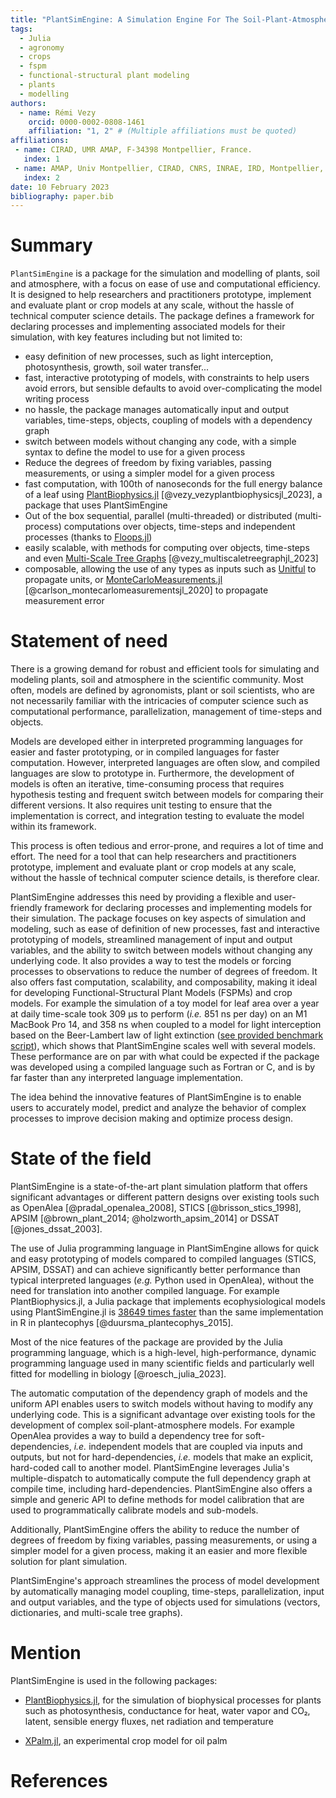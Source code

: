 ```yaml
---
title: "PlantSimEngine: A Simulation Engine For The Soil-Plant-Atmosphere System"
tags:
  - Julia
  - agronomy
  - crops
  - fspm
  - functional-structural plant modeling
  - plants
  - modelling
authors:
  - name: Rémi Vezy
    orcid: 0000-0002-0808-1461
    affiliation: "1, 2" # (Multiple affiliations must be quoted)
affiliations:
 - name: CIRAD, UMR AMAP, F-34398 Montpellier, France.
   index: 1
 - name: AMAP, Univ Montpellier, CIRAD, CNRS, INRAE, IRD, Montpellier, France.
   index: 2
date: 10 February 2023
bibliography: paper.bib
---
```


# Summary

`PlantSimEngine` is a package for the simulation and modelling of plants, soil and atmosphere, with a focus on ease of use and computational efficiency. It is designed to help researchers and practitioners prototype, implement and evaluate plant or crop models at any scale, without the hassle of technical computer science details. The package defines a framework for declaring processes and implementing associated models for their simulation, with key features including but not limited to:

- easy definition of new processes, such as light interception, photosynthesis, growth, soil water transfer...
- fast, interactive prototyping of models, with constraints to help users avoid errors, but sensible defaults to avoid over-complicating the model writing process
- no hassle, the package manages automatically input and output variables, time-steps, objects, coupling of models with a dependency graph
- switch between models without changing any code, with a simple syntax to define the model to use for a given process
- Reduce the degrees of freedom by fixing variables, passing measurements, or using a simpler model for a given process
- fast computation, with 100th of nanoseconds for the full energy balance of a leaf using [PlantBiophysics.jl](https://github.com/VEZY/PlantBiophysics.jl) [@vezy_vezyplantbiophysicsjl_2023], a package that uses PlantSimEngine
- Out of the box sequential, parallel (multi-threaded) or distributed (multi-process) computations over objects, time-steps and independent processes (thanks to [Floops.jl](https://juliafolds.github.io/FLoops.jl/stable/))
- easily scalable, with methods for computing over objects, time-steps and even [Multi-Scale Tree Graphs](https://github.com/VEZY/MultiScaleTreeGraph.jl) [@vezy_multiscaletreegraphjl_2023]
- composable, allowing the use of any types as inputs such as [Unitful](https://github.com/PainterQubits/Unitful.jl) to propagate units, or [MonteCarloMeasurements.jl](https://github.com/baggepinnen/MonteCarloMeasurements.jl) [@carlson_montecarlomeasurementsjl_2020] to propagate measurement error

# Statement of need

There is a growing demand for robust and efficient tools for simulating and modeling plants, soil and atmosphere in the scientific community. Most often, models are defined by agronomists, plant or soil scientists, who are not necessarily familiar with the intricacies of computer science such as computational performance, parallelization, management of time-steps and objects. 

Models are developed either in interpreted programming languages for easier and faster prototyping, or in compiled languages for faster computation. However, interpreted languages are often slow, and compiled languages are slow to prototype in. Furthermore, the development of models is often an iterative, time-consuming process that requires hypothesis testing and frequent switch between models for comparing their different versions. It also requires unit testing to ensure that the implementation is correct, and integration testing to evaluate the model within its framework. 

This process is often tedious and error-prone, and requires a lot of time and effort. The need for a tool that can help researchers and practitioners prototype, implement and evaluate plant or crop models at any scale, without the hassle of technical computer science details, is therefore clear.

PlantSimEngine addresses this need by providing a flexible and user-friendly framework for declaring processes and implementing models for their simulation. The package focuses on key aspects of simulation and modeling, such as ease of definition of new processes, fast and interactive prototyping of models, streamlined management of input and output variables, and the ability to switch between models without changing any underlying code. It also provides a way to test the models or forcing processes to observations to reduce the number of degrees of freedom. It also offers fast computation, scalability, and composability, making it ideal for developing Functional-Structural Plant Models (FSPMs) and crop models. For example the simulation of a toy model for leaf area over a year at daily time-scale took 309 μs to perform (*i.e.* 851 ns per day) on an M1 MacBook Pro 14, and 358 ns when coupled to a model for light interception based on the Beer-Lambert law of light extinction ([see provided benchmark script](https://github.com/VEZY/PlantSimEngine.jl/blob/main/examples/benchmark.jl)), which shows that PlantSimEngine scales well with several models. These performance are on par with what could be expected if the package was developed using a compiled language such as Fortran or C, and is by far faster than any interpreted language implementation.

The idea behind the innovative features of PlantSimEngine is to enable users to accurately model, predict and analyze the behavior of complex processes to improve decision making and optimize process design.

# State of the field

PlantSimEngine is a state-of-the-art plant simulation platform that offers significant advantages or different pattern designs over existing tools such as OpenAlea [@pradal_openalea_2008], STICS [@brisson_stics_1998], APSIM [@brown_plant_2014; @holzworth_apsim_2014] or DSSAT [@jones_dssat_2003].

The use of Julia programming language in PlantSimEngine allows for quick and easy prototyping of models compared to compiled languages (STICS, APSIM, DSSAT) and can achieve significantly better performance than typical interpreted languages (*e.g.* Python used in OpenAlea), without the need for translation into another compiled language. For example PlantBiophysics.jl, a Julia package that implements ecophysiological models using PlantSimEngine.jl is [38649 times faster](https://vezy.github.io/PlantBiophysics-paper/notebooks_performance_Fig5_PlantBiophysics_performance/) than the same implementation in R in plantecophys [@duursma_plantecophys_2015].

Most of the nice features of the package are provided by the Julia programming language, which is a high-level, high-performance, dynamic programming language used in many scientific fields and particularly well fitted for modelling in biology [@roesch_julia_2023].

The automatic computation of the dependency graph of models and the uniform API enables users to switch models without having to modify any underlying code. This is a significant advantage over existing tools for the development of complex soil-plant-atmosphere models. For example OpenAlea provides a way to build a dependency tree for soft-dependencies, *i.e.* independent models that are coupled via inputs and outputs, but not for hard-dependencies, *i.e.* models that make an explicit, hard-coded call to another model. PlantSimEngine leverages Julia's multiple-dispatch to automatically compute the full dependency graph at compile time, including hard-dependencies. PlantSimEngine also offers a simple and generic API to define methods for model calibration that are used to programmatically calibrate models and sub-models.

Additionally, PlantSimEngine offers the ability to reduce the number of degrees of freedom by fixing variables, passing measurements, or using a simpler model for a given process, making it an easier and more flexible solution for plant simulation.

PlantSimEngine's approach streamlines the process of model development by automatically managing model coupling, time-steps, parallelization, input and output variables, and the type of objects used for simulations (vectors, dictionaries, and multi-scale tree graphs).

# Mention

PlantSimEngine is used in the following packages:

- [PlantBiophysics.jl](https://github.com/VEZY/PlantBiophysics.jl), for the simulation of biophysical processes for plants such as photosynthesis, conductance for heat, water vapor and CO₂, latent, sensible energy fluxes, net radiation and temperature

- [XPalm.jl](https://github.com/PalmStudio/XPalm.jl), an experimental crop model for oil palm

# References
